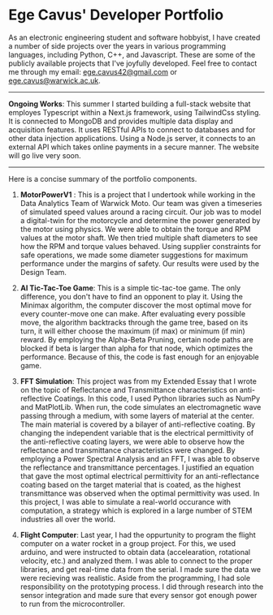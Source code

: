 # Ege Cavus' Developer Portfolio
As an electronic engineering student and software hobbyist, I have created a number of side projects over the years in various programming languages, including Python, C++, and Javascript. These are some of the publicly available projects that I've joyfully developed. Feel free to contact me through my email: ege.cavus42@gmail.com or ege.cavus@warwick.ac.uk.
___
**Ongoing Works**: This summer I started building a full-stack website that employes Typescript within a Next.js framework, using TailwindCss styling. It is connected to MongoDB and provides multiple data display and acquisition features. It uses RESTful APIs to connect to databases and for other data injection applications. Using a Node.js server, it connects to an external API which takes online payments in a secure manner. The website will go live very soon.
___
Here is a concise summary of the portfolio components.

1. **MotorPowerV1** : This is a project that I undertook while working in the Data Analytics Team of Warwick Moto. Our team was given a timeseries of simulated speed values around a racing circuit. Our job was to model a digital-twin for the motorcycle and determine the power generated by the motor using physics. We were able to obtain the torque and RPM values at the motor shaft. We then tried multiple shaft diameters to see how the RPM and torque values behaved. Using supplier constraints for safe operations, we made some diameter suggestions for maximum performance under the margins of safety. Our results were used by the Design Team.

2. **AI Tic-Tac-Toe Game**: This is a simple tic-tac-toe game. The only difference, you don't have to find an opponent to play it. Using the Minimax algorithm, the computer discover the most optimal move for every counter-move one can make. After evaluating every possible move, the algorithm backtracks through the game tree, based on its turn, it will either choose the maximum (if max) or minimum (if min) reward. By employing the Alpha-Beta Pruning, certain node paths are blocked if beta is larger than alpha for that node, which optimizes the performance. Because of this, the code is fast enough for an enjoyable game.

3. **FFT Simulation**: This project was from my Extended Essay that I wrote on the topic of Reflectance and Transmittance characteristics on anti-reflective Coatings. In this code, I used Python libraries such as NumPy and MatPlotLib. When run, the code simulates an electromagnetic wave passing through a medium, with some layers of material at the center. The main material is covered by a bilayer of anti-reflective coating. By changing the independent variable that is the electrical permittivity of the anti-reflective coating layers, we were able to observe how the reflectance and transmittance characteristics were changed. By employing a Power Spectral Analysis and an FFT, I was able to observe the reflectance and transmittance percentages. I justified an equation that gave the most optimal electrical permittivity for an anti-reflectance coating based on the target material that is coated, as the highest transmittance was observed when the optimal permittivity was used. In this project, I was able to simulate a real-world occurance with computation, a strategy which is explored in a large number of STEM industries all over the world.

4. **Flight Computer**: Last year, I had the oppurtunity to program the flight computer on a water rocket in a group project. For this, we used arduino, and were instructed to obtain data (accelearation, rotational velocity, etc.) and analyzed them. I was able to connect to the proper libraries, and get real-time data from the serial. I made sure the data we were recieving was realistic. Aside from the programming, I had sole responsibility on the prototyping process. I did through research into the sensor integration and made sure that every sensor got enough power to run from the microcontroller. 
